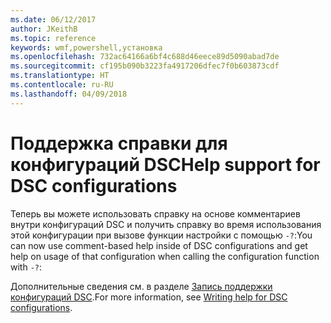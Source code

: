 ```yaml
---
ms.date: 06/12/2017
author: JKeithB
ms.topic: reference
keywords: wmf,powershell,установка
ms.openlocfilehash: 732ac64166a6bf4c688d46eece89d5090abad7de
ms.sourcegitcommit: cf195b090b3223fa4917206dfec7f0b603873cdf
ms.translationtype: HT
ms.contentlocale: ru-RU
ms.lasthandoff: 04/09/2018
---
```

# <a name="help-support-for-dsc-configurations"></a><span data-ttu-id="fdf5b-102">Поддержка справки для конфигураций DSC</span><span class="sxs-lookup"><span data-stu-id="fdf5b-102">Help support for DSC configurations</span></span>

<span data-ttu-id="fdf5b-103">Теперь вы можете использовать справку на основе комментариев внутри конфигураций DSC и получить справку во время использования этой конфигурации при вызове функции настройки с помощью `-?`:</span><span class="sxs-lookup"><span data-stu-id="fdf5b-103">You can now use comment-based help inside of DSC configurations and get help on usage of that configuration when calling the configuration function with `-?`:</span></span>

<span data-ttu-id="fdf5b-104">Дополнительные сведения см. в разделе [Запись поддержки конфигураций DSC](https://msdn.microsoft.com/powershell/dsc/confighelp).</span><span class="sxs-lookup"><span data-stu-id="fdf5b-104">For more information, see [Writing help for DSC configurations](https://msdn.microsoft.com/powershell/dsc/confighelp).</span></span>